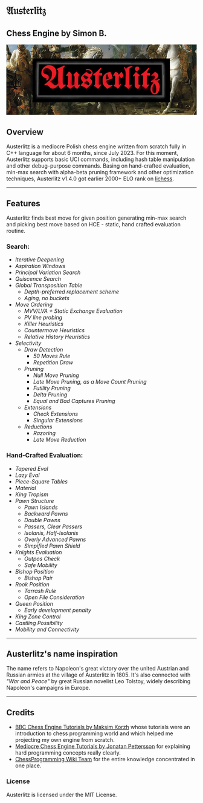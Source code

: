﻿# 𝔄𝔲𝔰𝔱𝔢𝔯𝔩𝔦𝔱𝔷
## Chess Engine by Simon B.

![](logo/austerlitz_background_logo.png)

## Overview
Austerlitz is a mediocre Polish chess engine written from scratch fully in C++ language for about 6 months, 
since July 2023. For this moment, Austerlitz supports basic UCI commands, including hash table 
manipulation and other debug-purpose commands. Basing on hand-crafted evaluation, min-max search
with alpha-beta pruning framework and other optimization techniques, Austerlitz v1.4.0 got earlier 2000+ ELO rank on 
[lichess](https://lichess.org/@/AusterlitzEngine/all).

***

## Features
Austerlitz finds best move for given position generating min-max search and picking best move based
on HCE - static, hand crafted evaluation routine. 
### Search:
* *Iterative Deepening*
* *Aspiration Windows*
* *Principal Variation Search*
* *Quiscence Search*
* *Global Transposition Table*
	* *Depth-preferred replacement scheme*
	* *Aging, no buckets*
* *Move Ordering*
	* *MVV/LVA + Static Exchange Evaluation*
	* *PV line probing*
	* *Killer Heuristics*
	* *Countermove Heuristics*
	* *Relative History Heuristics*
* *Selectivity*
	* *Draw Detection*
		* *50 Moves Rule*
		* *Repetition Draw*
	* *Pruning*
		* *Null Move Pruning*
		* *Late Move Pruning, as a Move Count Pruning*
		* *Futility Pruning*
		* *Delta Pruning*
		* *Equal and Bad Captures Pruning*
	* *Extensions*
		* *Check Extensions*
		* *Singular Extensions*
	* *Reductions*
		* *Razoring*
		* *Late Move Reduction*

### Hand-Crafted Evaluation:
* *Tapered Eval*
* *Lazy Eval*
* *Piece-Square Tables*
* *Material*
* *King Tropism*
* *Pawn Structure*
	* *Pawn Islands*
	* *Backward Pawns*
	* *Double Pawns*
	* *Passers, Clear Passers*
	* *Isolanis, Half-Isolanis*
	* *Overly Advanced Pawns*
	* *Simpified Pawn Shield*
* *Knights Evaluation*
	* *Outpos Check*
	* *Safe Mobility*
* *Bishop Position*
	* *Bishop Pair*
* *Rook Position*
	* *Tarrash Rule*
	* *Open File Consideration*
* *Queen Position*
	* *Early development penalty*
* *King Zone Control*
* *Castling Possibility*
* *Mobility and Connectivity*

***

## Austerlitz's name inspiration
The name refers to Napoleon's great victory over the united Austrian and Russian armies at the village of 
Austerlitz in 1805. It's also connected with *"War and Peace"* by great Russian novelist Leo Tolstoy, 
widely describing Napoleon's campaigns in Europe.

***

## Credits
* [BBC Chess Engine Tutorials by Maksim Korzh](https://www.youtube.com/playlist?list=PLmN0neTso3Jxh8ZIylk74JpwfiWNI76Cs)
whose tutorials were an introduction to chess programming world and which helped me projecting
my own engine from scratch.
* [Mediocre Chess Engine Tutorials by Jonatan Pettersson](https://mediocrechess.blogspot.com/) for explaining hard programming
concepts really clearly.
* [ChessProgramming Wiki Team](https://www.chessprogramming.org/Main_Page) 
for the entire knowledge concentrated in one place.

### License
Austerlitz is licensed under the MIT License.